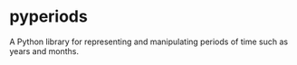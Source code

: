 # pyperiods

A Python library for representing and manipulating periods of time such as years and months.
